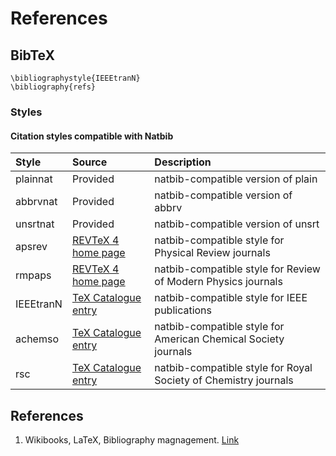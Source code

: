 # References

## BibTeX

```text
\bibliographystyle{IEEEtranN}
\bibliography{refs}
```

### Styles

#### Citation styles compatible with Natbib

| Style | Source | Description |
| :--- | :--- | :--- |
| plainnat | Provided | natbib-compatible version of plain |
| abbrvnat | Provided | natbib-compatible version of abbrv |
| unsrtnat | Provided | natbib-compatible version of unsrt |
| apsrev | [REVTeX 4 home page](http://authors.aps.org/revtex4/) | natbib-compatible style for Physical Review journals |
| rmpaps | [REVTeX 4 home page](http://authors.aps.org/revtex4/) | natbib-compatible style for Review of Modern Physics journals |
| IEEEtranN | [TeX Catalogue entry](http://www.ctan.org/tex-archive/help/Catalogue/entries/ieeetran.html) | natbib-compatible style for IEEE publications |
| achemso | [TeX Catalogue entry](http://www.ctan.org/tex-archive/help/Catalogue/entries/achemso.html) | natbib-compatible style for American Chemical Society journals |
| rsc | [TeX Catalogue entry](http://www.ctan.org/tex-archive/help/Catalogue/entries/rsc.html) | natbib-compatible style for Royal Society of Chemistry journals |

## References

1. Wikibooks, LaTeX, Bibliography magnagement. [Link](https://en.wikibooks.org/wiki/LaTeX/Bibliography_Management)

